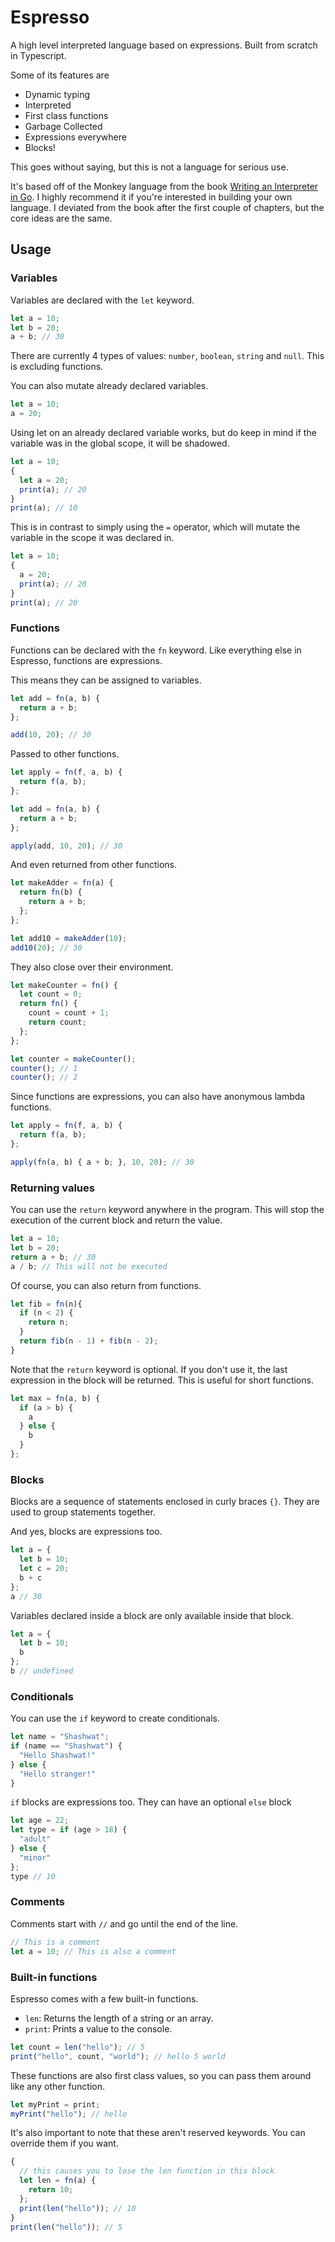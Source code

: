 # Espresso

A high level interpreted language based on expressions. Built from scratch in Typescript.

Some of its features are

- Dynamic typing
- Interpreted
- First class functions
- Garbage Collected
- Expressions everywhere
- Blocks!

This goes without saying, but this is not a language for serious use.

It's based off of the Monkey language from the book [Writing an Interpreter in Go](https://interpreterbook.com/). I highly recommend it if you're interested in building your own language. I deviated from the book after the first couple of chapters, but the core ideas are the same.

## Usage

### Variables

Variables are declared with the `let` keyword.

```js
let a = 10;
let b = 20;
a + b; // 30
```

There are currently 4 types of values: `number`, `boolean`, `string` and `null`. This is excluding functions.

You can also mutate already declared variables.

```js
let a = 10;
a = 20;
```

Using let on an already declared variable works, but do keep in mind if the variable was in the global scope, it will be shadowed.

```js
let a = 10;
{
  let a = 20;
  print(a); // 20
}
print(a); // 10
```

This is in contrast to simply using the `=` operator, which will mutate the variable in the scope it was declared in.

```js
let a = 10;
{
  a = 20;
  print(a); // 20
}
print(a); // 20
```

### Functions

Functions can be declared with the `fn` keyword. Like everything else in Espresso, functions are expressions.

This means they can be assigned to variables.

```js
let add = fn(a, b) {
  return a + b;
};

add(10, 20); // 30
```

Passed to other functions.

```js
let apply = fn(f, a, b) {
  return f(a, b);
};

let add = fn(a, b) {
  return a + b;
};

apply(add, 10, 20); // 30
```

And even returned from other functions.

```js
let makeAdder = fn(a) {
  return fn(b) {
    return a + b;
  };
};

let add10 = makeAdder(10);
add10(20); // 30
```

They also close over their environment.

```js
let makeCounter = fn() {
  let count = 0;
  return fn() {
    count = count + 1;
    return count;
  };
};

let counter = makeCounter();
counter(); // 1
counter(); // 2
```

Since functions are expressions, you can also have anonymous lambda functions.

```js
let apply = fn(f, a, b) {
  return f(a, b);
};

apply(fn(a, b) { a + b; }, 10, 20); // 30
```

### Returning values

You can use the `return` keyword anywhere in the program. This will stop the execution of the current block and return the value.

```js
let a = 10;
let b = 20;
return a + b; // 30
a / b; // This will not be executed
```

Of course, you can also return from functions.

```js
let fib = fn(n){
  if (n < 2) {
    return n;
  }
  return fib(n - 1) + fib(n - 2);
}
```

Note that the `return` keyword is optional. If you don't use it, the last expression in the block will be returned. This is useful for short functions.

```js
let max = fn(a, b) {
  if (a > b) {
    a
  } else {
    b
  }
};
```

### Blocks

Blocks are a sequence of statements enclosed in curly braces `{}`. They are used to group statements together.

And yes, blocks are expressions too.

```js
let a = {
  let b = 10;
  let c = 20;
  b + c
};
a // 30
```

Variables declared inside a block are only available inside that block.

```js
let a = {
  let b = 10;
  b
};
b // undefined
```

### Conditionals

You can use the `if` keyword to create conditionals.

```js
let name = "Shashwat";
if (name == "Shashwat") {
  "Hello Shashwat!"
} else {
  "Hello stranger!"
}
```

`if` blocks are expressions too. They can have an optional `else` block

```js
let age = 22;
let type = if (age > 18) {
  "adult"
} else {
  "minor"
};
type // 10
```

### Comments

Comments start with `//` and go until the end of the line.

```js
// This is a comment
let a = 10; // This is also a comment
```

### Built-in functions

Espresso comes with a few built-in functions.

- `len`: Returns the length of a string or an array.
- `print`: Prints a value to the console.

```js
let count = len("hello"); // 5
print("hello", count, "world"); // hello 5 world
```

These functions are also first class values, so you can pass them around like any other function.

```js
let myPrint = print;
myPrint("hello"); // hello
```

It's also important to note that these aren't reserved keywords. You can override them if you want.

```js
{
  // this causes you to lose the len function in this block
  let len = fn(a) {
    return 10;
  };
  print(len("hello")); // 10
}
print(len("hello")); // 5
```
